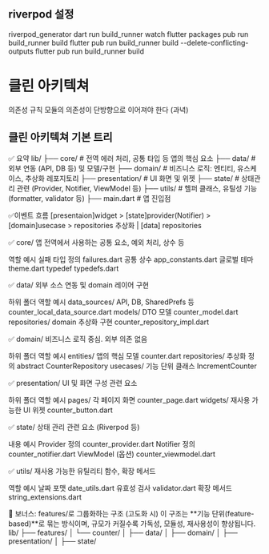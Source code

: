 ## riverpod 설정

riverpod_generator
dart run build_runner watch
flutter packages pub run build_runner build
flutter pub run build_runner build --delete-conflicting-outputs
flutter pub run build_runner build

# 클린 아키텍쳐
의존성 규칙
모듈의 의존성이 단방향으로 이어져야 한다 (과녁)


## 클린 아키텍쳐 기본 트리 
✅ 요약
lib/
├── core/         # 전역 에러 처리, 공통 타입 등 앱의 핵심 요소
├── data/         # 외부 연동 (API, DB 등) 및 모델/구현
├── domain/       # 비즈니스 로직: 엔티티, 유스케이스, 추상화 레포지토리
├── presentation/ # UI 화면 및 위젯
├── state/        # 상태관리 관련 (Provider, Notifier, ViewModel 등)
├── utils/        # 헬퍼 클래스, 유틸성 기능 (formatter, validator 등)
├── main.dart     # 앱 진입점

✅이벤트 흐름
[presentaion]widget > [state]provider(Notifier) > [domain]usecase > repositories 추상화 | [data] repositories

✅ core/
앱 전역에서 사용하는 공통 요소, 예외 처리, 상수 등

역할             예시
실패 타입 정의   failures.dart
공통 상수        app_constants.dart
글로벌 테마      theme.dart
typedef          typedefs.dart


✅ data/
외부 소스 연동 및 domain 레이어 구현

하위 폴더       역할                     예시
data_sources/   API, DB, SharedPrefs 등  counter_local_data_source.dart
models/         DTO 모델                 counter_model.dart  
repositories/   domain 추상화 구현       counter_repository_impl.dart


✅ domain/
비즈니스 로직 중심. 외부 의존 없음

하위 폴더       역할              예시
entities/       앱의 핵심 모델    counter.dart
repositories/   추상화 정의       abstract CounterRepository
usecases/       기능 단위 클래스  IncrementCounter


✅ presentation/
UI 및 화면 구성 관련 요소

하위 폴더   역할                      예시
pages/      각 페이지 화면            counter_page.dart
widgets/    재사용 가능한 UI 위젯     counter_button.dart


✅ state/
상태 관리 관련 요소 (Riverpod 등)

내용              예시
Provider 정의     counter_provider.dart
Notifier 정의     counter_notifier.dart
ViewModel (옵션)  counter_viewmodel.dart


✅ utils/
재사용 가능한 유틸리티 함수, 확장 메서드

역할            예시
날짜 포맷       date_utils.dart
유효성 검사     validator.dart
확장 메서드     string_extensions.dart


📌 보너스: features/로 그룹화하는 구조 (고도화 시)
이 구조는 **기능 단위(feature-based)**로 묶는 방식이며, 규모가 커질수록 가독성, 모듈성, 재사용성이 향상됩니다.
lib/
├── features/
│   └── counter/
│       ├── data/
│       ├── domain/
│       ├── presentation/
│       ├── state/

